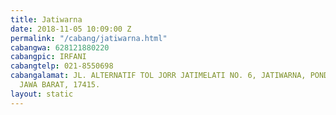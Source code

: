 ```yaml
---
title: Jatiwarna
date: 2018-11-05 10:09:00 Z
permalink: "/cabang/jatiwarna.html"
cabangwa: 628121880220
cabangpic: IRFANI
cabangtelp: 021-8550698
cabangalamat: JL. ALTERNATIF TOL JORR JATIMELATI NO. 6, JATIWARNA, PONDOKMELATI, BEKASI,
  JAWA BARAT, 17415.
layout: static
---
```


